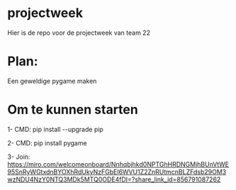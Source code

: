 # projectweek
Hier is de repo voor de projectweek van team 22

# Plan:
Een geweldige pygame maken

# Om te kunnen starten 
1- CMD: pip install --upgrade pip 

2- CMD: pip install pygame 

3- Join: https://miro.com/welcomeonboard/Nnhqbjhkd0NPTGhHRDNGMjhBUnVtWE95SnRyWGtxdnBYOXhRdUkyNzFGbEl6WVU1Z2ZnRUtmcnBLZFdsb29OM3wzNDU4NzY0NTQ3MDk5MTQ0ODE4fDI=?share_link_id=856791087262
